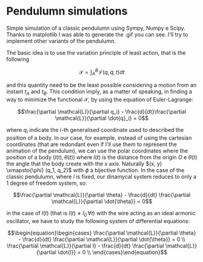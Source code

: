 # Pendulumn simulations 

Simple simulation of a classic pendulumn using Sympy, Numpy e Scipy. Thanks to matplotlib I was able to generate the .gif you can see.
I'll try to implement other variants of the pendulumn.

The basic idea is to use the variation principle of least action, that is the following

$$\mathcal{S} = \int_{A}^B \mathcal{L}(q, \dot{q}, t)dt$$

and this quantity need to be the least possible considering a motion from an instant $t_A$ and $t_B$. This condition imply, as a matter of speaking, in finding a way to minimize the functional $\mathcal{S}$, by using the equation of Euler-Lagrange:

$$\frac{\partial \mathcal{L}}{\partial q_i} - \frac{d}{dt}\frac{\partial \mathcal{L}}{\partial \dot{q}_i} = 0$$

where $q_i$ indicate the $i$-th generalised coordinate used to described the position of a body. In our case, for example, instead of using the cartesian coordinates (that are redondant even if I'll use them to represent the animation of the pendulum), we can use the polar coordinates where the position of a body  $(l(t), \theta(t))$ where $l(t)$ is the distance from the origin $O$ e $\theta(t)$ the angle that the body create with the $x$ axis. Naturally $(x, y) \xmapsto{\phi} (q_1, q_2)$ with $\phi$ a bijective function.
In the case of the classic pendulumn, where $l$ is fixed, our dinamycal system reduces to only a 1 degree of freedom system, so:

$$\frac{\partial \mathcal{L}}{\partial \theta} - \frac{d}{dt} \frac{\partial \mathcal{L}}{\partial \dot{\theta}} = 0$$

in the case of $l(t)$ (that is $l(t) \neq l_0 \, \forall t$) with the wire acting as an ideal armonic oscillator, we have to study the following system of differential equations:
```math
\begin{equation}\begin{cases} \frac{\partial \mathcal{L}}{\partial \theta} - \frac{d}{dt} \frac{\partial \mathcal{L}}{\partial \dot{\theta}} = 0 \\ \frac{\partial \mathcal{L}}{\partial l} - \frac{d}{dt} \frac{\partial \mathcal{L}}{\partial \dot{l}} = 0 \\ \end{cases}\end{equation}
```
